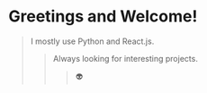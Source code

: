 # Greetings and Welcome!  
> I mostly use Python and React.js.  
>> Always looking for interesting projects.
>>> :alien:
